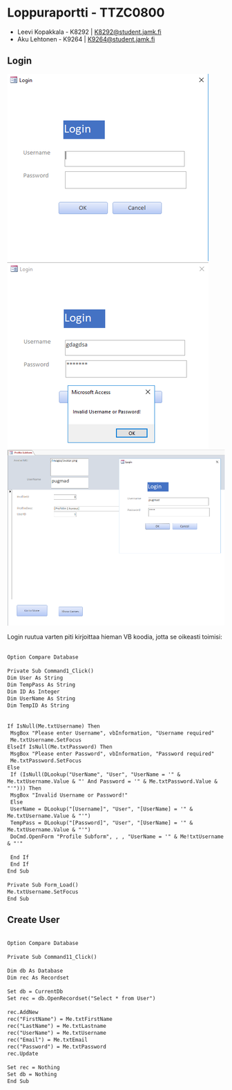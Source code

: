 # Loppuraportti - TTZC0800

* Leevi Kopakkala - K8292 | K8292@student.jamk.fi
* Aku Lehtonen - K9264 | K9264@student.jamk.fi

## Login

![Diagram1](/Docs/loginscreencap.PNG)
![Diagram2](/Docs/loginscreencap2.PNG)
![Diagram3](/Docs/loginscreencap3.PNG)

Login ruutua varten piti kirjoittaa hieman VB koodia, jotta se oikeasti toimisi:

```VB

Option Compare Database

Private Sub Command1_Click()
Dim User As String
Dim TempPass As String
Dim ID As Integer
Dim UserName As String
Dim TempID As String


If IsNull(Me.txtUsername) Then
 MsgBox "Please enter Username", vbInformation, "Username required"
 Me.txtUsername.SetFocus
ElseIf IsNull(Me.txtPassword) Then
 MsgBox "Please enter Password", vbInformation, "Password required"
 Me.txtPassword.SetFocus
Else
 If (IsNull(DLookup("UserName", "User", "UserName = '" & Me.txtUsername.Value & "' And Password = '" & Me.txtPassword.Value & "'"))) Then
 MsgBox "Invalid Username or Password!"
 Else
 UserName = DLookup("[Username]", "User", "[UserName] = '" & Me.txtUsername.Value & "'")
 TempPass = DLookup("[Password]", "User", "[UserName] = '" & Me.txtUsername.Value & "'")
 DoCmd.OpenForm "Profile Subform", , , "UserName = '" & Me!txtUsername & "'"

 End If
 End If
End Sub

Private Sub Form_Load()
Me.txtUsername.SetFocus
End Sub 
```

## Create User

```VB

Option Compare Database

Private Sub Command11_Click()

Dim db As Database
Dim rec As Recordset

Set db = CurrentDb
Set rec = db.OpenRecordset("Select * from User")

rec.AddNew
rec("FirstName") = Me.txtFirstName
rec("LastName") = Me.txtLastname
rec("UserName") = Me.txtUsername
rec("Email") = Me.txtEmail
rec("Password") = Me.txtPassword
rec.Update

Set rec = Nothing
Set db = Nothing
End Sub

```

